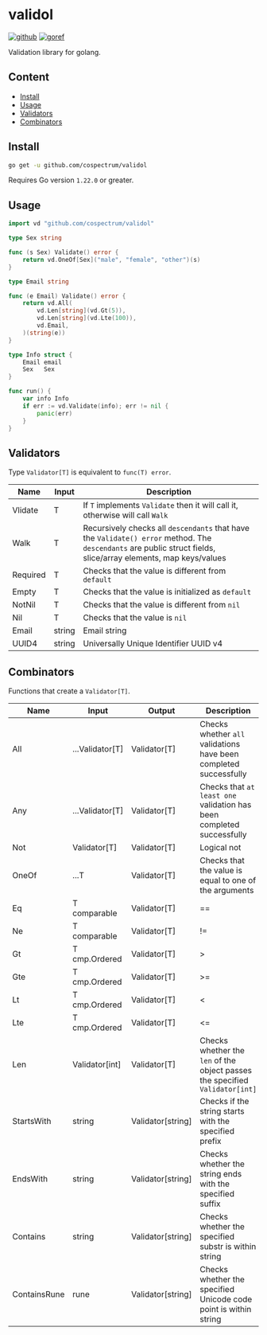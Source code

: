 # validol
[![github]](https://github.com/cospectrum/validol)
[![goref]](https://pkg.go.dev/github.com/cospectrum/validol)

[github]: https://img.shields.io/badge/github-cospectrum/validol-8da0cb?logo=github
[goref]: https://pkg.go.dev/badge/github.com/cospectrum/validol

Validation library for golang.

## Content
- [Install](#install)
- [Usage](#usage)
- [Validators](#validators)
- [Combinators](#combinators)

## Install
```sh
go get -u github.com/cospectrum/validol
```
Requires Go version `1.22.0` or greater.

## Usage
```go
import vd "github.com/cospectrum/validol"

type Sex string

func (s Sex) Validate() error {
	return vd.OneOf[Sex]("male", "female", "other")(s)
}

type Email string

func (e Email) Validate() error {
	return vd.All(
		vd.Len[string](vd.Gt(5)),
		vd.Len[string](vd.Lte(100)),
		vd.Email,
	)(string(e))
}

type Info struct {
	Email email
	Sex   Sex
}

func run() {
	var info Info
	if err := vd.Validate(info); err != nil {
		panic(err)
	}
}
```

## Validators
Type `Validator[T]` is equivalent to `func(T) error`.

| Name | Input | Description | 
| - | - | - |
| Vlidate | T | If `T` implements `Validate` then it will call it, otherwise will call `Walk` |
| Walk | T | Recursively checks all `descendants` that have the `Validate() error` method. The `descendants` are public struct fields, slice/array elements, map keys/values |
| Required | T | Checks that the value is different from `default` |
| Empty | T | Checks that the value is initialized as `default` |
| NotNil | T | Checks that the value is different from `nil` |
| Nil | T | Checks that the value is `nil` |
| Email | string | Email string |
| UUID4 | string | Universally Unique Identifier UUID v4 |

## Combinators
Functions that create a `Validator[T]`.

| Name | Input | Output | Description |
| - | - | - | - |
| All | ...Validator[T] | Validator[T] | Checks whether `all` validations have been completed successfully |
| Any | ...Validator[T] | Validator[T] | Checks that `at least one` validation has been completed successfully |
| Not | Validator[T] | Validator[T] | Logical not |
| OneOf | ...T | Validator[T] | Checks that the value is equal to one of the arguments | 
| Eq | T comparable | Validator[T] | == |
| Ne | T comparable | Validator[T] | != |
| Gt | T cmp.Ordered | Validator[T] | > |
| Gte | T cmp.Ordered | Validator[T] | >= |
| Lt | T cmp.Ordered | Validator[T] | < |
| Lte | T cmp.Ordered | Validator[T] | <= |
| Len | Validator[int] | Validator[T] | Checks whether the `len` of the object passes the specified `Validator[int]` |
| StartsWith | string | Validator[string] | Checks if the string starts with the specified prefix |
| EndsWith | string | Validator[string] | Checks whether the string ends with the specified suffix |
| Contains | string | Validator[string] | Checks whether the specified substr is within string |
| ContainsRune | rune | Validator[string] | Checks whether the specified Unicode code point is within string |
